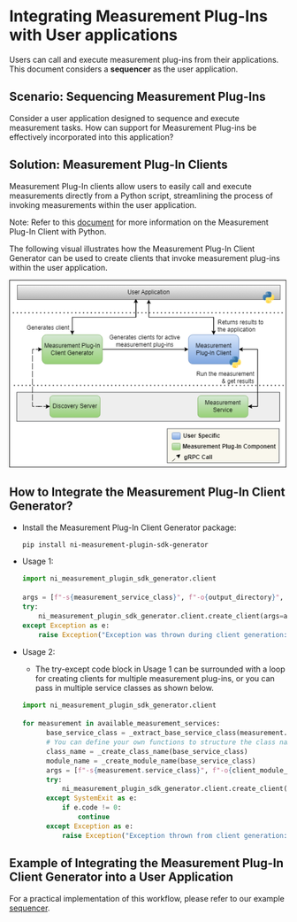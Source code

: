 # Integrating Measurement Plug-Ins with User applications

Users can call and execute measurement plug-ins from their applications. This document considers a **sequencer** as the user application.

## Scenario: Sequencing Measurement Plug-Ins

Consider a user application designed to sequence and execute measurement tasks. How can support for Measurement Plug-ins be effectively incorporated into this application?

## Solution: Measurement Plug-In Clients

Measurement Plug-In clients allow users to easily call and execute measurements directly from a Python script, streamlining the process of invoking measurements within the user application.

Note: Refer to this [document](https://www.ni.com/docs/en-US/bundle/measurementplugins/page/meas-plugin-client-python.html) for more information on the Measurement Plug-In Client with Python.

The following visual illustrates how the Measurement Plug-In Client Generator can be used to create clients that invoke measurement plug-ins within the user application.

![measurement-plugin-client-workflow](./images/measurement-clients-workflow.png)

## How to Integrate the Measurement Plug-In Client Generator?

- Install the Measurement Plug-In Client Generator package:

  ```bash
  pip install ni-measurement-plugin-sdk-generator
  ```

- Usage 1:

    ```python
    import ni_measurement_plugin_sdk_generator.client
    
    args = [f"-s{measurement_service_class}", f"-o{output_directory}", f"-c{class_name}", f"-m{module_name}"]
    try:
        ni_measurement_plugin_sdk_generator.client.create_client(args=args)
    except Exception as e:
        raise Exception("Exception was thrown during client generation: ", e)
    ```

- Usage 2:
  - The try-except code block in Usage 1 can be surrounded with a loop for creating clients for multiple measurement plug-ins, or you can pass in multiple service classes as shown below.
  
  ```python
  import ni_measurement_plugin_sdk_generator.client

  for measurement in available_measurement_services:
        base_service_class = _extract_base_service_class(measurement.service_class)
        # You can define your own functions to structure the class name and module name
        class_name = _create_class_name(base_service_class)
        module_name = _create_module_name(base_service_class)
        args = [f"-s{measurement.service_class}", f"-o{client_module_directory}", f"-c{class_name}", f"-m{module_name}"]
        try:
            ni_measurement_plugin_sdk_generator.client.create_client(args=args)
        except SystemExit as e:
            if e.code != 0:
                continue
        except Exception as e:
            raise Exception("Exception thrown from client generation: ", e)
  ```

## Example of Integrating the Measurement Plug-In Client Generator into a User Application

For a practical implementation of this workflow, please refer to our example [sequencer](../README.md).
